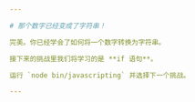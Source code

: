 ```yaml
---

# 那个数字已经变成了字符串！

完美。你已经学会了如何将一个数字转换为字符串。

接下来的挑战里我们将学习的是 **if 语句**。

运行 `node bin/javascripting` 并选择下一个挑战。

---
```

